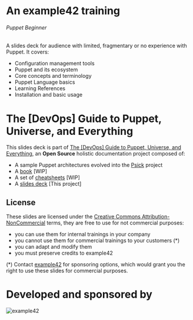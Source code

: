 # An example42 training

###### Puppet Beginner

A slides deck for audience with limited, fragmentary or no experience with Puppet. It covers:

- Configuration management tools
- Puppet and its ecosystem
- Core concepts and terminology
- Puppet Language basics
- Learning References
- Installation and basic usage

# The [DevOps] Guide to Puppet, Universe, and Everything

This slides deck is part of [The [DevOps] Guide to Puppet, Universe, and Everything](https://www.example42.com/guide/), an **Open Source** holistic documentation project composed of:

- A sample Puppet architectures evolved into the [Psick](https://github.com/example42/psick) project
- A [book](https://github.com/example42/puppetguide-book) [WIP]
- A set of [cheatsheets](https://github.com/example42/puppetguide-cheatsheets) [WIP]
- A [slides deck](https://github.com/example42/puppetguide-slides) [This project]

## License

These slides are licensed under the [Creative Commons Attribution-NonCommercial](http://creativecommons.org/licenses/by-nc/4.0/) terms, they are free to use for not commercial purposes:

- you can use them for internal trainings in your company
- you cannot use them for commercial trainings to your customers (*)
- you can adapt and modify them
- you must preserve credits to example42

(*) Contact [example42](https://www.example42.com) for sponsoring options, which would grant you the right to use these slides for commercial purposes.

# Developed and sponsored by 



![example42](../_images/logo_example42_RGB.png)